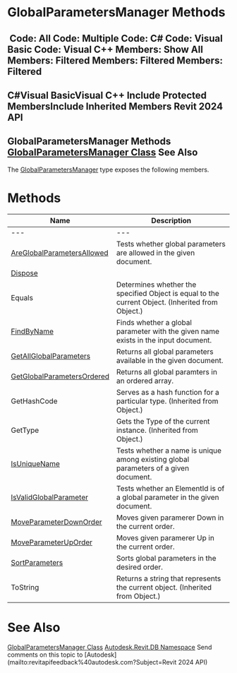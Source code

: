 # GlobalParametersManager Methods

﻿
 Code: All Code: Multiple Code: C# Code: Visual Basic Code: Visual C++  Members: Show All Members: Filtered Members: Filtered Members: Filtered   
---  
C#Visual BasicVisual C++
Include Protected MembersInclude Inherited Members
Revit 2024 API  
---  
GlobalParametersManager Methods  
[GlobalParametersManager Class](f3af05ec-1f0c-fe86-6708-0a211a40bcda.md "GlobalParametersManager Class") See Also  
---  
The [GlobalParametersManager](f3af05ec-1f0c-fe86-6708-0a211a40bcda.md "GlobalParametersManager Class") type exposes the following members.
# Methods
| Name | Description |
| --- | --- |
| --- | --- | --- |
| [AreGlobalParametersAllowed](0191434b-d8c8-ed25-c81b-2679e8201460.md "AreGlobalParametersAllowed Method") | Tests whether global parameters are allowed in the given document. |
| [Dispose](52902be7-4583-3216-3d62-79ed04326de2.md "Dispose Method") |
| Equals | Determines whether the specified Object is equal to the current Object. (Inherited from Object.) |
| [FindByName](7c7a7bd3-18e8-d9be-d9a7-66cd9ecdccc7.md "FindByName Method") | Finds whether a global parameter with the given name exists in the input document. |
| [GetAllGlobalParameters](62b46073-1a11-0cc8-1798-8d6d87719888.md "GetAllGlobalParameters Method") | Returns all global parameters available in the given document. |
| [GetGlobalParametersOrdered](e899f971-6c97-45e7-ac6d-cdac810e08e8.md "GetGlobalParametersOrdered Method") | Returns all global paramters in an ordered array. |
| GetHashCode | Serves as a hash function for a particular type.  (Inherited from Object.) |
| GetType | Gets the Type of the current instance. (Inherited from Object.) |
| [IsUniqueName](30f6c20b-2ddd-b584-8770-d7968bf70c29.md "IsUniqueName Method") | Tests whether a name is unique among existing global parameters of a given document. |
| [IsValidGlobalParameter](fe14085f-5643-db65-6cd7-05773be33c3b.md "IsValidGlobalParameter Method") | Tests whether an ElementId is of a global parameter in the given document. |
| [MoveParameterDownOrder](ff6d35ee-db72-544c-033c-c8372842ebd0.md "MoveParameterDownOrder Method") | Moves given paramerer Down in the current order. |
| [MoveParameterUpOrder](b347d8cf-9b21-b6d1-8309-d13f6ac7bcea.md "MoveParameterUpOrder Method") | Moves given paramerer Up in the current order. |
| [SortParameters](fe58ca0b-7002-3162-0f7f-ceaa85baea99.md "SortParameters Method") | Sorts global parameters in the desired order. |
| ToString | Returns a string that represents the current object. (Inherited from Object.) |

# See Also
[GlobalParametersManager Class](f3af05ec-1f0c-fe86-6708-0a211a40bcda.md "GlobalParametersManager Class")
[Autodesk.Revit.DB Namespace](87546ba7-461b-c646-cbb1-2cb8f5bff8b2.md "Autodesk.Revit.DB Namespace")
Send comments on this topic to [Autodesk](mailto:revitapifeedback%40autodesk.com?Subject=Revit 2024 API)